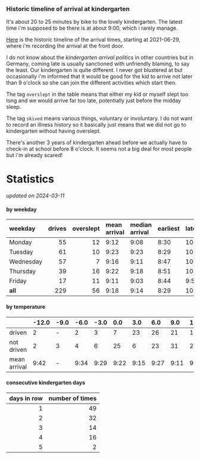 ### Historic timeline of arrival at kindergarten

It's about 20 to 25 minutes by bike to the lovely kindergarten. 
The latest time i'm supposed to be there is at about 9:00, 
which i rarely manage. 

[Here](times.csv) is the historic timeline of the arrival times, starting
at 2021-06-29, where i'm recording the arrival at the front door.

I do not know about the *kindergarten arrival politics* in other
countries but in Germany, coming late is usually sanctioned 
with unfriendly blaming, to say the least. Our kindergarten is quite
different. I never got blustered at but occasionally i'm informed
that it would be good for the kid to arrive not later than 9 o'clock
so she can join the different activities which start then. 

The tag `overslept` in the table means that either my kid or myself
slept too long and we would arrive far too late, potentially just
before the midday sleep.

The tag `skived` means various things, voluntary or involuntary. I 
do not want to record an illness history so it basically just means
that we did not go to kindergarten without having overslept.

There's another 3 years of kindergarten ahead before we actually 
have to check-in at school before 8 o'clock. It seems not a big deal
for most people but i'm already scared!


# Statistics

*updated on 2024-03-11*

#### by weekday

| weekday   |   drives |   overslept | mean arrival   | median arrival   | earliest   | latest   |
|:----------|---------:|------------:|:---------------|:-----------------|:-----------|:---------|
| Monday    |       55 |          12 | 9:12           | 9:08             | 8:30       | 10:14    |
| Tuesday   |       61 |          10 | 9:23           | 9:23             | 8:29       | 10:20    |
| Wednesday |       57 |           7 | 9:16           | 9:11             | 8:47       | 10:26    |
| Thursday  |       39 |          16 | 9:22           | 9:18             | 8:51       | 10:32    |
| Friday    |       17 |          11 | 9:11           | 9:03             | 8:44       | 9:56     |
| **all**   |      229 |          56 | 9:18           | 9:14             | 8:29       | 10:32    |

#### by temperature

|              | -12.0   | -9.0   | -6.0   | -3.0   | 0.0   | 3.0   | 6.0   | 9.0   | 12.0   | 15.0   | 18.0   | 21.0   | 24.0   |
|:-------------|:--------|:-------|:-------|:-------|:------|:------|:------|:------|:-------|:-------|:-------|:-------|:-------|
| driven       | 2       | -      | 2      | 3      | 7     | 23    | 26    | 21    | 19     | 13     | 5      | 5      | 2      |
| not driven   | 2       | 3      | 4      | 6      | 25    | 6     | 23    | 31    | 25     | 13     | 15     | 6      | 3      |
| mean arrival | 9:42    | -      | 9:34   | 9:29   | 9:22  | 9:15  | 9:27  | 9:11  | 9:15   | 9:42   | 9:49   | 9:20   | 9:39   |

#### consecutive kindergarten days

|   days in row |   number of times |
|--------------:|------------------:|
|             1 |                49 |
|             2 |                32 |
|             3 |                14 |
|             4 |                16 |
|             5 |                 2 |

